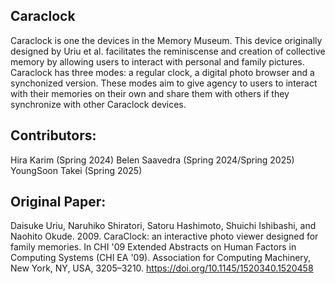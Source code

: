 ## Caraclock 

Caraclock is one the devices in the Memory Museum. This device originally designed by Uriu et al. facilitates the reminiscense and creation of collective memory by allowing users to interact with personal and family pictures. Caraclock has three modes: a regular clock, a digital photo browser and a synchonized version. These modes aim to give agency to users to interact with their memories on their own and share them with others if they synchronize with other Caraclock devices. 

## Contributors:  
Hira Karim (Spring 2024) 
Belen Saavedra (Spring 2024/Spring 2025) 
YoungSoon Takei (Spring 2025)

## Original Paper: 
Daisuke Uriu, Naruhiko Shiratori, Satoru Hashimoto, Shuichi Ishibashi, and Naohito Okude. 2009. CaraClock: an interactive photo viewer designed for family memories. In CHI '09 Extended Abstracts on Human Factors in Computing Systems (CHI EA '09). Association for Computing Machinery, New York, NY, USA, 3205–3210. https://doi.org/10.1145/1520340.1520458